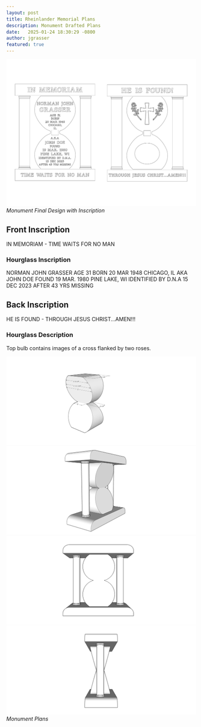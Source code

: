 ```yaml
---
layout: post
title: Rheinlander Memorial Plans
description: Monument Drafted Plans
date:   2025-01-24 18:30:29 -0800
author: jgrasser
featured: true
---
```


<div class="gallery-box">
  <div class="gallery gallery--post">
    <img src="/images/monument_hourglassoval.jpg" loading="lazy" alt="Monument Final Design with Inscription">
  </div>
  <em>Monument Final Design with Inscription</em>
</div>

## Front Inscription

IN MEMORIAM - TIME WAITS FOR NO MAN

### Hourglass Inscription

NORMAN JOHN GRASSER
AGE 31
BORN 20 MAR 1948 CHICAGO, IL
AKA JOHN DOE
FOUND 19 MAR. 1980 PINE LAKE, WI
IDENTIFIED BY D.N.A
15 DEC 2023
AFTER 43 YRS MISSING

## Back Inscription

HE IS FOUND - THROUGH JESUS CHRIST...AMEN!!!

### Hourglass Description

Top bulb contains images of a cross flanked by two roses.


<div class="gallery-box">
  <div class="gallery gallery--post">
    <img src="/images/monument_1.jpg" loading="lazy" alt="Hour Glass Faces">
    <img src="/images/monument_2.jpg" loading="lazy" alt="Angular View">
    <img src="/images/monument_3.jpg" loading="lazy" alt="Front View">
    <img src="/images/monument_4.jpg" loading="lazy" alt="Side View">
  </div>
  <em>Monument Plans</em>
</div>

